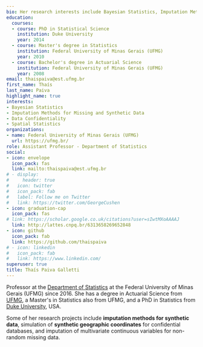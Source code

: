 ```yaml
---
bio: Her research interests include Bayesian Statistics, Imputation Methods for Missing Data, Data Confidentiality and Spatial Statistics.
education:
  courses:
  - course: PhD in Statistical Science
    institution: Duke University
    year: 2014
  - course: Master's degree in Statistics
    institution: Federal University of Minas Gerais (UFMG)
    year: 2010
  - course: Bachelor's degree in Actuarial Science
    institution: Federal University of Minas Gerais (UFMG)
    year: 2008
email: thaispaiva@est.ufmg.br
first_name: Thaís
last_name: Paiva
highlight_name: true
interests:
- Bayesian Statistics
- Imputation Methods for Missing and Synthetic Data
- Data Confidentiality
- Spatial Statistics
organizations:
- name: Federal University of Minas Gerais (UFMG)
  url: https://ufmg.br/
role: Assistant Professor - Department of Statistics
social:
- icon: envelope
  icon_pack: fas
  link: mailto:thaispaiva@est.ufmg.br
# - display:
#     header: true
#   icon: twitter
#   icon_pack: fab
#   label: Follow me on Twitter
#   link: https://twitter.com/GeorgeCushen
- icon: graduation-cap
  icon_pack: fas
# link: https://scholar.google.co.uk/citations?user=sIwtMXoAAAAJ
  link: http://lattes.cnpq.br/6313658269652848
- icon: github
  icon_pack: fab
  link: https://github.com/thaispaiva
# - icon: linkedin
#   icon_pack: fab
#   link: https://www.linkedin.com/
superuser: true
title: Thaís Paiva Galletti
---
```


Professor at the [Department of Statistics](http://est.ufmg.br/portal/) at the Federal University of Minas Gerais (UFMG) since 2016. She has a degree in Actuarial Science from [UFMG](https://ufmg.br/), a Master's in Statistics also from UFMG, and a PhD in Statistics from [Duke University](https://stat.duke.edu/), USA.

Some of her research projects include **imputation methods for synthetic data**, simulation of **synthetic geographic coordinates** for confidential databases, and imputation of multivariate continuous variables for non-random missing data.

<!--
{{< icon name="download" pack="fas" >}} Download my {{< staticref "uploads/demo_resume.pdf" "newtab" >}}resumé{{< /staticref >}}.
-->
